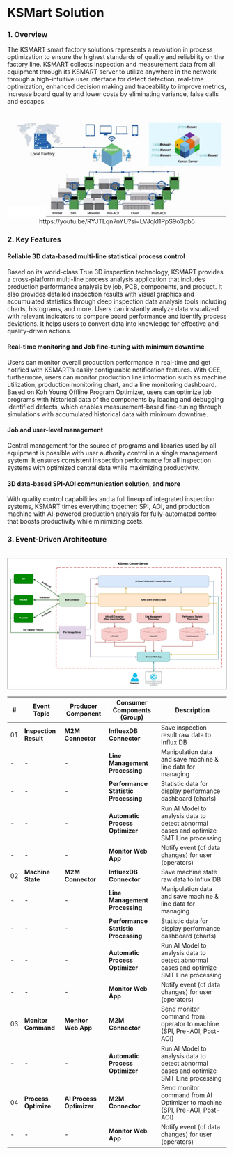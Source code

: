 # KSMart Solution

### 1. Overview

The KSMART smart factory solutions represents a revolution in process optimization to ensure the highest standards of quality and reliability on the factory line.
KSMART collects inspection and measurement data from all equipment through its 
KSMART server to utilize anywhere in the network through a high-intuitive user interface for defect detection, real-time optimization, 
enhanced decision making and traceability to improve metrics, increase board quality and lower costs by eliminating variance, false calls and escapes.
<div align="center">
    <br />
    <img src="images/ksmart-solution.jpg" alt="KSmart Solution">
    <br />
    https://youtu.be/RYJTLqn7nYU?si=LVJqkl1PpS9o3pb5
</div>

### 2. Key Features

#### Reliable 3D data-based multi-line statistical process control

Based on its world-class True 3D inspection technology, KSMART provides a cross-platform multi-line process analysis application 
that includes production performance analysis by job, PCB, components, and product. It also provides detailed inspection results with visual graphics 
and accumulated statistics through deep inspection data analysis tools including charts, histograms, and more. Users can instantly analyze data visualized 
with relevant indicators to compare board performance and identify process deviations. 
It helps users to convert data into knowledge for effective and quality-driven actions.

#### Real-time monitoring and Job fine-tuning with minimum downtime

Users can monitor overall production performance in real-time and get notified with KSMART’s easily configurable notification features. 
With OEE, furthermore, users can monitor production line information such as machine utilization, production monitoring chart, and a line monitoring dashboard. 
Based on Koh Young Offline Program Optimizer, users can optimize job programs with historical data of the components by loading and debugging identified defects, 
which enables measurement-based fine-tuning through simulations with accumulated historical data with minimum downtime.

#### Job and user-level management

Central management for the source of programs and libraries used by all equipment is possible with user authority control in a single management system.
It ensures consistent inspection performance for all inspection systems with optimized central data while maximizing productivity.

#### 3D data-based SPI-AOI communication solution, and more

With quality control capabilities and a full lineup of integrated inspection systems, KSMART times everything together: 
SPI, AOI, and production machine with AI-powered production analysis for fully-automated control that boosts productivity while minimizing costs.

### 3. Event-Driven Architecture

<div align="center">
    <br />
    <img src="./diagram/ksmart-solution.jpg" alt="KSmart Solution">
</div>


| #  | Event Topic           | Producer Component       | Consumer Components (Group)          | Description                                                                             |
|----|-----------------------|--------------------------|--------------------------------------|-----------------------------------------------------------------------------------------|
| 01 | **Inspection Result** | **M2M Connector**        | **InfluexDB Connector**              | Save inspection result raw data to Influx DB                                            |
| -  | -                     | -                        | **Line Management Processing**       | Manipulation data and save machine & line data for managing                             |
| -  | -                     | -                        | **Performance Statistic Processing** | Statistic data for display performance dashboard (charts)                               |
| -  | -                     | -                        | **Automatic Process Optimizer**      | Run AI Model to analysis data to detect abnormal cases and optimize SMT Line processing |
| -  | -                     | -                        | **Monitor Web App**                  | Notify event (of data changes) for user (operators)                                     |
| 02 | **Machine State**     | **M2M Connector**        | **InfluexDB Connector**              | Save machine state raw data to Influx DB                                                |
| -  | -                     | -                        | **Line Management Processing**       | Manipulation data and save machine & line data for managing                             |
| -  | -                     | -                        | **Performance Statistic Processing** | Statistic data for display performance dashboard (charts)                               |
| -  | -                     | -                        | **Automatic Process Optimizer**      | Run AI Model to analysis data to detect abnormal cases and optimize SMT Line processing |
| -  | -                     | -                        | **Monitor Web App**                  | Notify event (of data changes) for user (operators)                                     |
| 03 | **Monitor Command**   | **Monitor Web App**      | **M2M Connector**                    | Send monitor command from operator to machine (SPI, Pre-AOI, Post-AOI)                  |
| -  | -                     | -                        | **Automatic Process Optimizer**      | Run AI Model to analysis data to detect abnormal cases and optimize SMT Line processing |
| 04 | **Process Optimize**  | **AI Process Optimizer** | **M2M Connector**                    | Send monitor command from AI Optimizer to machine (SPI, Pre-AOI, Post-AOI)              |
| -  | -                     | -                        | **Monitor Web App**                  | Notify event (of data changes) for user (operators)                                     |





